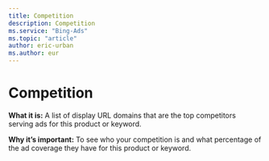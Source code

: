 ```yaml
---
title: Competition
description: Competition
ms.service: "Bing-Ads"
ms.topic: "article"
author: eric-urban
ms.author: eur
---
```


# Competition

**What it is:**  A list of display URL domains that are the top competitors serving ads for this product or keyword.

**Why it’s important:**  To see who your competition is and what percentage of the ad coverage they have for this product or keyword.


